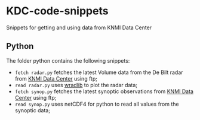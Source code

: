 # KDC-code-snippets
Snippets for getting and using data from KNMI Data Center

## Python
The folder python contains the following snippets:
* `fetch radar.py` fetches the latest Volume data from the De Bilt radar from [KNMI Data Center](https://data.knmi.nl/portal/KNMI-DataCentre.html#term=volume&dataset-name=radar_volume_debilt&dataset-version=2.0) using ftp;
* `read radar.py` uses [wradlib](https://bitbucket.org/wradlib/wradlib) to plot the radar data;
* `fetch synop.py` fetches the latest synoptic observations from [KNMI Data Center](https://data.knmi.nl/portal/KNMI-DataCentre.html#term=synoptic&dataset-name=Actuele10mindataKNMIstations&dataset-version=1) using ftp;
* `read synop.py` uses netCDF4 for python to read all values from the synoptic data;